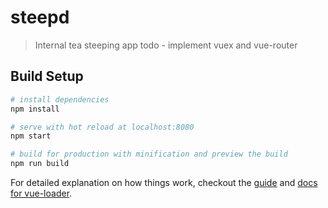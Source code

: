 # steepd

> Internal tea steeping app
todo - implement vuex and vue-router
## Build Setup

``` bash
# install dependencies
npm install

# serve with hot reload at localhost:8080
npm start

# build for production with minification and preview the build
npm run build
```

For detailed explanation on how things work, checkout the [guide](http://vuejs-templates.github.io/webpack/) and [docs for vue-loader](http://vuejs.github.io/vue-loader).
